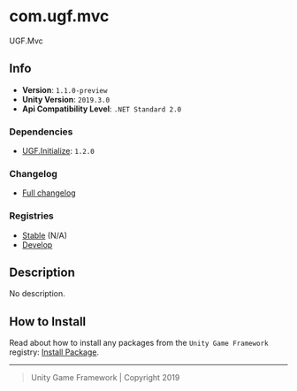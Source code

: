 # com.ugf.mvc

UGF.Mvc

## Info

- **Version**: `1.1.0-preview`
- **Unity Version**: `2019.3.0`
- **Api Compatibility Level**: `.NET Standard 2.0`

### Dependencies

- [UGF.Initialize](https://github.com/unity-game-framework/ugf-initialize): `1.2.0`

### Changelog

- [Full changelog][1]

### Registries

- [Stable][2] (N/A)
- [Develop][3]

## Description

No description.

## How to Install

Read about how to install any packages from the `Unity Game Framework` registry: [Install Package][4].

---
> Unity Game Framework | Copyright 2019

[1]: changelog.md
[2]: https://bintray.com/unity-game-framework/stable/com.ugf.mvc
[3]: https://bintray.com/unity-game-framework/dev/com.ugf.mvc
[4]: https://github.com/unity-game-framework/ugf-documentation/wiki/Install-Package

